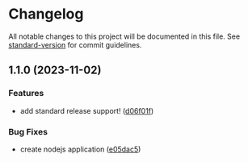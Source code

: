 # Changelog

All notable changes to this project will be documented in this file. See [standard-version](https://github.com/conventional-changelog/standard-version) for commit guidelines.

## 1.1.0 (2023-11-02)


### Features

* add standard release support! ([d06f01f](https://github.com/cristinakity/auto-changelog/commit/d06f01f4c5ada60728fcd9aa0dce6786f9d7cc86))


### Bug Fixes

* create nodejs application ([e05dac5](https://github.com/cristinakity/auto-changelog/commit/e05dac5c934ebc566da9e78ec3ff4d8bc5186920))
